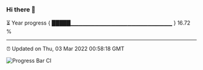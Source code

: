 ### Hi there 👋

⏳ Year progress { █████▁▁▁▁▁▁▁▁▁▁▁▁▁▁▁▁▁▁▁▁▁▁▁▁▁ } 16.72 %

---

⏰ Updated on Thu, 03 Mar 2022 00:58:18 GMT

![Progress Bar CI](https://github.com/liununu/liununu/workflows/Progress%20Bar%20CI/badge.svg)
